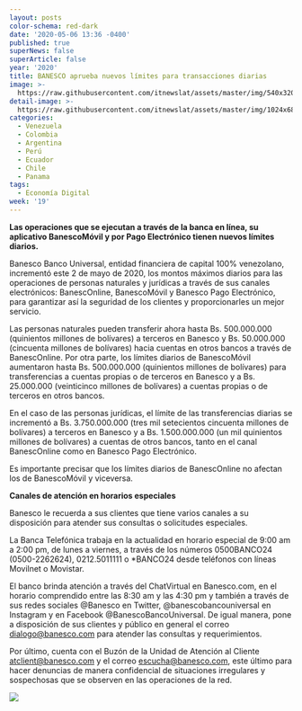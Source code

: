 ```yaml
---
layout: posts
color-schema: red-dark
date: '2020-05-06 13:36 -0400'
published: true
superNews: false
superArticle: false
year: '2020'
title: BANESCO aprueba nuevos límites para transacciones diarias
image: >-
  https://raw.githubusercontent.com/itnewslat/assets/master/img/540x320/Apps-Banesco-p.jpg
detail-image: >-
  https://raw.githubusercontent.com/itnewslat/assets/master/img/1024x680/Apps-Banesco-g.jpg
categories:
  - Venezuela
  - Colombia
  - Argentina
  - Perú
  - Ecuador
  - Chile
  - Panama
tags:
  - Economía Digital
week: '19'
---
```

**Las operaciones que se ejecutan a través de la banca en línea, su aplicativo BanescoMóvil y por Pago Electrónico tienen nuevos límites diarios.** 

Banesco Banco Universal, entidad financiera de capital 100% venezolano, incrementó este 2 de mayo de 2020, los montos máximos diarios para las operaciones de personas naturales y jurídicas a través de sus canales electrónicos: BanescOnline, BanescoMóvil y Banesco Pago Electrónico, para garantizar así la seguridad de los clientes y proporcionarles un mejor servicio.

Las personas naturales pueden transferir ahora hasta Bs. 500.000.000 (quinientos millones de bolívares) a terceros en Banesco y Bs. 50.000.000 (cincuenta millones de bolívares) hacia cuentas en otros bancos a través de BanescOnline. Por otra parte, los límites diarios de BanescoMóvil aumentaron hasta Bs. 500.000.000 (quinientos millones de bolívares) para transferencias a cuentas propias o de terceros en Banesco y a Bs. 25.000.000 (veinticinco millones de bolívares) a cuentas propias o de terceros en otros bancos. 

En el caso de las personas jurídicas, el límite de las transferencias diarias se incrementó a Bs. 3.750.000.000 (tres mil setecientos cincuenta millones de bolívares) a terceros en  Banesco y a Bs. 1.500.000.000 (un mil quinientos millones de bolívares) a cuentas de otros bancos, tanto en el canal BanescOnline como en Banesco Pago Electrónico.  

Es importante precisar que los límites diarios de BanescOnline no afectan los de BanescoMóvil y viceversa.

**Canales de atención en horarios especiales**

Banesco le recuerda a sus clientes que tiene varios canales a su disposición para atender sus consultas o solicitudes especiales. 

La Banca Telefónica trabaja en la actualidad en horario especial de 9:00 am a 2:00 pm, de lunes a viernes, a través de los números 0500BANCO24 (0500-2262624), 0212.5011111 o *BANCO24 desde teléfonos con líneas Movilnet o Movistar.

El banco brinda atención a través del ChatVirtual en Banesco.com, en el horario comprendido entre las 8:30 am y las 4:30 pm y también a través de sus redes sociales @Banesco en Twitter, @banescobancouniversal en Instagram y en Facebook @BanescoBancoUniversal. De igual manera, pone a disposición de sus clientes y público en general el correo dialogo@banesco.com  para atender las consultas y requerimientos.

Por último, cuenta con el Buzón de la Unidad de Atención al Cliente  atclient@banesco.com y el correo escucha@banesco.com, este último para hacer denuncias de manera confidencial de situaciones irregulares y sospechosas que se observen en las operaciones de la red.

<img src="https://tracker.metricool.com/c3po.jpg?hash=56f88a41e39ab42c063cc51676587a04"/>
